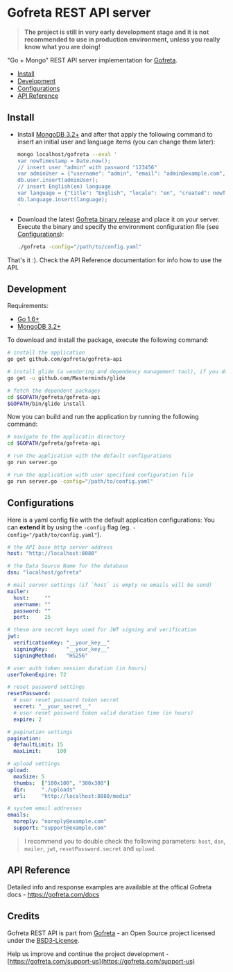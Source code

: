 Gofreta REST API server
======================================================================

> **The project is still in very early development stage and it is not recommended to use in production environment, unless you really know what you are doing!**

"Go + Mongo" REST API server implementation for [Gofreta](https://gofreta.com).

- [Install](#install)
- [Development](#development)
- [Configurations](#configurations)
- [API Reference](#api-reference)

## Install

- Install [MongoDB 3.2+](https://www.mongodb.com/download-center?jmp=nav#community) and after that apply the following command to insert an initial user and language items (you can change them later):
  ```bash
  mongo localhost/gofreta --eval '
  var nowTimestamp = Date.now();
  // insert user "admin" with password "123456"
  var adminUser = {"username": "admin", "email": "admin@example.com", "status": "active", "password_hash": "$2a$12$rdX7N6gpAzKJ/7DzCMyVdeRaTUv6faL6GxhTODzlJcuDHRf4hedoO", "reset_password_hash": "", "access": {"user": ["index", "view", "create", "update", "delete"], "key": ["index", "view", "create", "update", "delete"], "language": ["create", "update", "delete"], "media": ["index", "view", "upload", "update", "delete", "replace"], "collection": ["index", "view", "create", "update", "delete"]}, "created": nowTimestamp, "modified": nowTimestamp};
  db.user.insert(adminUser);
  // insert English(en) language
  var language = {"title": "English", "locale": "en", "created": nowTimestamp, "modified": nowTimestamp};
  db.language.insert(language);
  '
  ```

- Download the latest [Gofreta binary release](https://github.com/gofreta/gofreta-api/releases) and place it on your server.
  Execute the binary and specify the environment configuration file (see [Configurations](#configurations)):
  ```bash
  ./gofreta -config="/path/to/config.yaml"
  ```

That's it :). Check the API Reference documentation for info how to use the API.


## Development

Requirements:
- [Go 1.6+](https://golang.org/doc/install)
- [MongoDB 3.2+](https://www.mongodb.com/download-center?jmp=nav#community)

To download and install the package, execute the following command:
```bash
# install the application
go get github.com/gofreta/gofreta-api

# install glide (a vendoring and dependency management tool), if you don't have it yet
go get -u github.com/Masterminds/glide

# fetch the dependent packages
cd $GOPATH/gofreta/gofreta-api
$GOPATH/bin/glide install
```

Now you can build and run the application by running the following command:
```bash
# navigate to the applicatin directory
cd $GOPATH/gofreta/gofreta-api

# run the application with the default configurations
go run server.go

# run the application with user specified configuration file
go run server.go -config="/path/to/config.yaml"
```


## Configurations

Here is a yaml config file with the default application configurations:
You can <strong>extend it</strong> by using the `-config` flag (eg. `-config="/path/to/config.yaml"`).

```yaml
# the API base http server address
host: "http://localhost:8080"

# the Data Source Name for the database
dsn: "localhost/gofreta"

# mail server settings (if `host` is empty no emails will be send)
mailer:
  host:     ""
  username: ""
  password: ""
  port:     25

# these are secret keys used for JWT signing and verification
jwt:
  verificationKey: "__your_key__"
  signingKey:      "__your_key__"
  signingMethod:   "HS256"

# user auth token session duration (in hours)
userTokenExpire: 72

# reset password settings
resetPassword:
  # user reset password token secret
  secret: "__your_secret__"
  # user reset password token valid duration time (in hours)
  expire: 2

# pagination settings
pagination:
  defaultLimit: 15
  maxLimit:     100

# upload settings
upload:
  maxSize: 5
  thumbs:  ["100x100", "300x300"]
  dir:     "./uploads"
  url:     "http://localhost:8080/media"

# system email addresses
emails:
  noreply: "noreply@example.com"
  support: "support@example.com"
```

> I recommend you to double check the following parameters: `host`, `dsn`, `mailer`, `jwt`, `resetPassword.secret` and `upload`.


## API Reference

Detailed info and response examples are available at the offical Gofreta docs - https://gofreta.com/docs


## Credits

Gofreta REST API is part from [Gofreta](https://gofreta.com) - an Open Source project licensed under the [BSD3-License](LICENSE.md).

Help us improve and continue the project development - [https://gofreta.com/support-us](https://gofreta.com/support-us)
